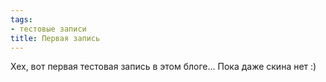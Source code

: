```yaml
---
tags:
- тестовые записи
title: Первая запись
---
```


Хех, вот первая тестовая запись в этом блоге… Пока даже скина нет :)
